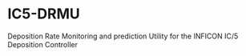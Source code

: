 # IC5-DRMU
Deposition Rate Monitoring and prediction Utility for the INFICON IC/5 Deposition Controller
